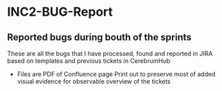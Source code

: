 # INC2-BUG-Report
<h2>Reported bugs during bouth of the sprints</h2>

These are all the bugs that I have processed, found and reported in JIRA based on templates and previous tickets in CerebrumHub
  
- Files are PDF of Confluence page Print out to preserve most of added visual evidence for observable overview of the tickets
